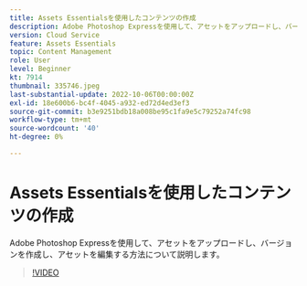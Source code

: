 ```yaml
---
title: Assets Essentialsを使用したコンテンツの作成
description: Adobe Photoshop Expressを使用して、アセットをアップロードし、バージョンを作成し、アセットを編集する方法について説明します。
version: Cloud Service
feature: Assets Essentials
topic: Content Management
role: User
level: Beginner
kt: 7914
thumbnail: 335746.jpeg
last-substantial-update: 2022-10-06T00:00:00Z
exl-id: 18e600b6-bc4f-4045-a932-ed72d4ed3ef3
source-git-commit: b3e9251bdb18a008be95c1fa9e5c79252a74fc98
workflow-type: tm+mt
source-wordcount: '40'
ht-degree: 0%

---
```


# Assets Essentialsを使用したコンテンツの作成

Adobe Photoshop Expressを使用して、アセットをアップロードし、バージョンを作成し、アセットを編集する方法について説明します。

>[!VIDEO](https://video.tv.adobe.com/v/335746?quality=12&learn=on)
